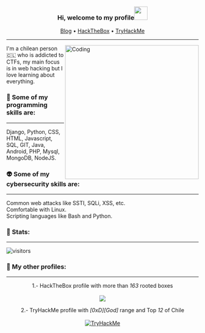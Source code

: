 <h3 align="center"><b>Hi, welcome to my profile</b><img src="https://media.giphy.com/media/hvRJCLFzcasrR4ia7z/giphy.gif" width="35"></h3>   

<p align="center">
  <a href="https://kaniehuest.github.io/">Blog</a> •
  <a href="https://app.hackthebox.com/profile/420577">HackTheBox</a> •
  <a href="https://tryhackme.com/p/l3pra">TryHackMe</a>
</p>

---

<img align="right" alt="Coding" width="350" src="https://yt3.ggpht.com/ytc/AKedOLRxOaitFO6ojQ3u6WQR-2bm2CdbDYqBRlBf6ZVjYg=s900-c-k-c0x00ffffff-no-rj" />
                                                                                                                                                      

I'm a chilean person 🇨🇱 who is addicted to CTFs, my main focus is in web hacking but I love learning about everything.

<h3> 🐊 Some of my programming skills are: </h3>

---

Django, Python, CSS, HTML, Javascript, SQL, GIT, Java, Android, PHP, Mysql, MongoDB, NodeJS.

<h3> 👽 Some of my cybersecurity skills are: </h3>

---

Common web attacks like SSTI, SQLi, XSS, etc.<br>
Comfortable with Linux.<br>
Scripting languages like Bash and Python.<br>


<h3> 👀 Stats:</h3>

---

![visitors](https://visitor-badge.laobi.icu/badge?page_id=kaniehuest.kaniehuest)

 
<h3> 🐰 My other profiles: </h3>

---

 
<p align="center">1.- HackTheBox profile with more than <i>163</i> rooted boxes
<br><br>
  <a href="https://app.hackthebox.com/profile/420577"><img src="http://www.hackthebox.eu/badge/image/420577"></img></a>  
<p>
  

<p align="center">2.- TryHackMe profile with <i>[0xD][God]</i> range and Top <i>12</i> of Chile
  <br><br>
  <a href="https://tryhackme.com/p/l3pra"> <img src="https://tryhackme-badges.s3.amazonaws.com/l3pra.png" alt="TryHackMe"></a>   
</p>
